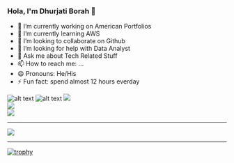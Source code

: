 ### Hola, I'm Dhurjati Borah 👋

- 🔭 I’m currently working on American Portfolios
- 🌱 I’m currently learning AWS 
- 👯 I’m looking to collaborate on Github
- 🤔 I’m looking for help with Data Analyst 
- 💬 Ask me about Tech Related Stuff
- 📫 How to reach me: ...
- 😄 Pronouns: He/His
- ⚡ Fun fact: spend almost 12 hours everday

![alt text](https://images.credly.com/size/120x120/images/d41de2b7-cbc2-47ec-bcf1-ebecbe83872f/GCC_badge_DA_1000x1000.png>)
![alt text](https://images.credly.com/size/120x120/images/d41de2b7-cbc2-47ec-bcf1-ebecbe83872f/GCC_badge_DA_1000x1000.png)
![](https://github-readme-stats.vercel.app/api?username=iamdhurjati&theme=dark&hide_border=false&include_all_commits=false&count_private=false)<br/>
![](https://github-readme-streak-stats.herokuapp.com/?user=iamdhurjati&theme=dark&hide_border=false)<br/>
![](https://github-readme-stats.vercel.app/api/top-langs/?username=iamdhurjati&theme=dark&hide_border=false&include_all_commits=false&count_private=false&layout=compact)

---
[![](https://visitcount.itsvg.in/api?id=iamdhurjati&icon=0&color=0)](https://visitcount.itsvg.in)

---

[![trophy](https://github-profile-trophy.vercel.app/?username=iamdhurjati&theme=gruvbox)](https://github.com/ryo-ma/github-profile-trophy)
